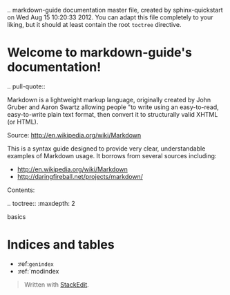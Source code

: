 .. markdown-guide documentation master file, created by
   sphinx-quickstart on Wed Aug 15 10:20:33 2012.
   You can adapt this file completely to your liking, but it should at least
   contain the root `toctree` directive.

Welcome to markdown-guide's documentation!
==========================================

.. pull-quote::

   Markdown is a lightweight markup language, originally created by John Gruber and Aaron Swartz allowing
   people "to write using an easy-to-read, easy-to-write plain text format, then convert it to structurally
   valid XHTML (or HTML). 

   Source: http://en.wikipedia.org/wiki/Markdown

This is a syntax guide designed to provide very clear, understandable examples of Markdown usage. It borrows from several
sources including:

* http://en.wikipedia.org/wiki/Markdown
* http://daringfireball.net/projects/markdown/

Contents:

.. toctree::
   :maxdepth: 2
   
   basics


Indices and tables
==================

* :ref:`genindex`
* :ref:`modindex
> Written with [StackEdit](https://stackedit.io/).
<!--stackedit_data:
eyJoaXN0b3J5IjpbMTY5MjMwOTQ1MywxNDQ3NTQ4Mjg0LDIxMD
g0NTg5NjAsLTE5MTkyNDM4NjddfQ==
-->
<!--stackedit_data:
eyJoaXN0b3J5IjpbMTEzODc4MDc3NiwtNjY3NzMxMzg1XX0=
-->